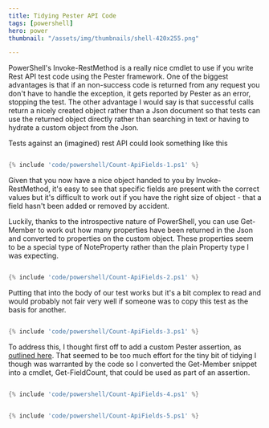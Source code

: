 ```yaml
---
title: Tidying Pester API Code
tags: [powershell]
hero: power
thumbnail: "/assets/img/thumbnails/shell-420x255.png"

---
```


PowerShell's Invoke-RestMethod is a really nice cmdlet to use if you write Rest API test code using the Pester framework. One of the biggest
advantages is that if an non-success code is returned from any request you don't have to handle the exception, it gets reported by Pester
as an error, stopping the test. The other advantage I would say is that successful calls return a nicely created object rather than a Json
document so that tests can use the returned object directly rather than searching in text or having to hydrate a custom object from the Json.

Tests against an (imagined) rest API could look something like this

```powershell

{% include 'code/powershell/Count-ApiFields-1.ps1' %}

```

Given that you now have a nice object handed to you by Invoke-RestMethod, it's easy to see that specific fields are present with the
correct values but it's difficult to work out if you have the right size of object - that a field hasn't been added or removed by accident.

Luckily, thanks to the introspective nature of PowerShell, you can use Get-Member to work out how many properties have been returned in the Json
and converted to properties on the custom object. These properties seem to be a special type of NoteProperty rather than the plain Property
type I was expecting.

```powershell

{% include 'code/powershell/Count-ApiFields-2.ps1' %}

```

Putting that into the body of our test works but it's a bit complex to read and would probably not fair very well if someone was to copy this test
as the basis for another.

```powershell

{% include 'code/powershell/Count-ApiFields-3.ps1' %}

```

To address this, I thought first off to add a custom Pester assertion, as <a href="https://mathieubuisson.github.io/pester-custom-assertions/">outlined here</a>. That seemed to
be too much effort for the tiny bit of tidying I though was warranted by the code so I converted the Get-Member snippet into a cmdlet, Get-FieldCount,
that could be used as part of an assertion.

```powershell

{% include 'code/powershell/Count-ApiFields-4.ps1' %}

```

```powershell

{% include 'code/powershell/Count-ApiFields-5.ps1' %}

```
